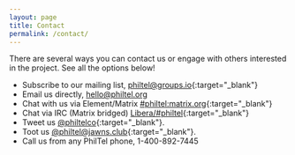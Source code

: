 ```yaml
---
layout: page
title: Contact
permalink: /contact/
---
```


There are several ways you can contact us or engage with others interested in the project. See all the options below!

* Subscribe to our mailing list, [philtel@groups.io](https://groups.io/g/philtel){:target="_blank"}  
* Email us directly, <hello@philtel.org>
* Chat with us via Element/Matrix [#philtel:matrix.org](https://matrix.to/#/#philtel:matrix.org){:target="_blank"}
* Chat via IRC (Matrix bridged) [Libera/#philtel](https://web.libera.chat/#philtel){:target="_blank"}
* Tweet us [@philtelco](https://twitter.com/philtelco){:target="_blank"}.
* Toot us [@philtel@jawns.club](https://jawns.club/@philtel){:target="_blank"}.
* Call us from any PhilTel phone, 1-400-892-7445